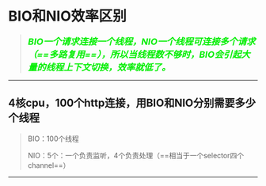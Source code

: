 # BIO和NIO效率区别

> <font color='gree' size = 4>***BIO一个请求连接一个线程，NIO一个线程可连接多个请求（==多路复用==），所以当线程数不够时，BIO会引起大量的线程上下文切换，效率就低了。***</font>

------

## 4核cpu，100个http连接，用BIO和NIO分别需要多少个线程

> BIO：100个线程
>
> NIO：5个：一个负责监听，4个负责处理（==相当于一个selector四个channel==）

------

